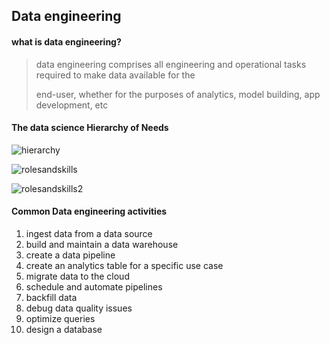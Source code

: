 ## Data engineering



#### what is data engineering?

> data engineering comprises all engineering and operational tasks required to make data available for the 
>
> end-user, whether for the purposes of analytics, model building, app development, etc



#### The data science Hierarchy of Needs

![hierarchy](https://user-images.githubusercontent.com/44566113/78011319-640f0180-737e-11ea-88ff-89c44c2cc8ee.JPG)



![rolesandskills](https://user-images.githubusercontent.com/44566113/78011321-65402e80-737e-11ea-8644-075b1a8e7baa.JPG)

![rolesandskills2](https://user-images.githubusercontent.com/44566113/78011325-6709f200-737e-11ea-9f37-bd90277fe353.JPG)



#### Common Data engineering activities

1.  ingest data from a data source
2. build and maintain a data warehouse
3. create a data pipeline
4. create an analytics table for a specific use case
5. migrate data to the cloud
6. schedule and automate pipelines
7. backfill data
8. debug data quality issues
9. optimize queries
10. design a database